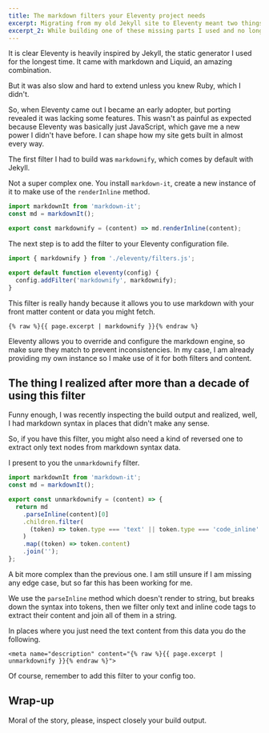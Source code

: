 ```yaml
---
title: The markdown filters your Eleventy project needs
excerpt: Migrating from my old Jekyll site to Eleventy meant two things, I lost a lot of out-of-the-box helpers, but at the same time gained the flexibility to extend any part of my site build pipeline via JavaScript.
excerpt_2: While building one of these missing parts I used and no longer had, I realized I also needed its counterpart.
---
```


It is clear Eleventy is heavily inspired by Jekyll, the static generator I used for the longest time. It came with markdown and Liquid, an amazing combination.

But it was also slow and hard to extend unless you knew Ruby, which I didn't.

So, when Eleventy came out I became an early adopter, but porting revealed it was lacking some features. This wasn't as painful as expected because Eleventy was basically just JavaScript, which gave me a new power I didn't have before. I can shape how my site gets built in almost every way.

The first filter I had to build was `markdownify`, which comes by default with Jekyll.

Not a super complex one. You install `markdown-it`, create a new instance of it to make use of the `renderInline` method.

```js
import markdownIt from 'markdown-it';
const md = markdownIt();

export const markdownify = (content) => md.renderInline(content);
```

The next step is to add the filter to your Eleventy configuration file.

```js
import { markdownify } from './eleventy/filters.js';

export default function eleventy(config) {
  config.addFilter('markdownify', markdownify);
}
```

This filter is really handy because it allows you to use markdown with your front matter content or data you might fetch.

```liquid
{% raw %}{{ page.excerpt | markdownify }}{% endraw %}
```

Eleventy allows you to override and configure the markdown engine, so make sure they match to prevent inconsistencies. In my case, I am already providing my own instance so I make use of it for both filters and content.

## The thing I realized after more than a decade of using this filter

Funny enough, I was recently inspecting the build output and realized, well, I had markdown syntax in places that didn't make any sense.

So, if you have this filter, you might also need a kind of reversed one to extract only text nodes from markdown syntax data.

I present to you the `unmarkdownify` filter.

```js
import markdownIt from 'markdown-it';
const md = markdownIt();

export const unmarkdownify = (content) => {
  return md
    .parseInline(content)[0]
    .children.filter(
      (token) => token.type === 'text' || token.type === 'code_inline'
    )
    .map((token) => token.content)
    .join('');
};
```

A bit more complex than the previous one. I am still unsure if I am missing any edge case, but so far this has been working for me.

We use the `parseInline` method which doesn't render to string, but breaks down the syntax into tokens, then we filter only text and inline code tags to extract their content and join all of them in a string.

In places where you just need the text content from this data you do the following.

```liquid
<meta name="description" content="{% raw %}{{ page.excerpt | unmarkdownify }}{% endraw %}">
```

Of course, remember to add this filter to your config too.

## Wrap-up

Moral of the story, please, inspect closely your build output.
